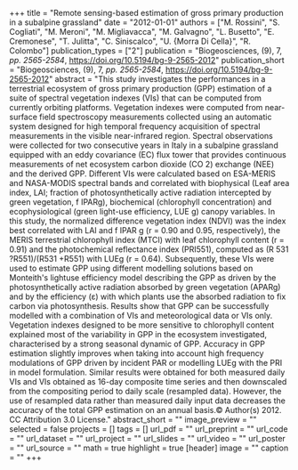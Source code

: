 +++
title = "Remote sensing-based estimation of gross primary production in a subalpine grassland"
date = "2012-01-01"
authors = ["M. Rossini", "S. Cogliati", "M. Meroni", "M. Migliavacca", "M. Galvagno", "L. Busetto", "E. Cremonese", "T. Julitta", "C. Siniscalco", "U. {Morra Di Cella}", "R. Colombo"]
publication_types = ["2"]
publication = "Biogeosciences, (9), 7, _pp. 2565-2584_, https://doi.org/10.5194/bg-9-2565-2012"
publication_short = "Biogeosciences, (9), 7, _pp. 2565-2584_, https://doi.org/10.5194/bg-9-2565-2012"
abstract = "This study investigates the performances in a terrestrial ecosystem of gross primary production (GPP) estimation of a suite of spectral vegetation indexes (VIs) that can be computed from currently orbiting platforms. Vegetation indexes were computed from near-surface field spectroscopy measurements collected using an automatic system designed for high temporal frequency acquisition of spectral measurements in the visible near-infrared region. Spectral observations were collected for two consecutive years in Italy in a subalpine grassland equipped with an eddy covariance (EC) flux tower that provides continuous measurements of net ecosystem carbon dioxide (CO 2) exchange (NEE) and the derived GPP. Different VIs were calculated based on ESA-MERIS and NASA-MODIS spectral bands and correlated with biophysical (Leaf area index, LAI; fraction of photosynthetically active radiation intercepted by green vegetation, f IPARg), biochemical (chlorophyll concentration) and ecophysiological (green light-use efficiency, LUE g) canopy variables. In this study, the normalized difference vegetation index (NDVI) was the index best correlated with LAI and f IPAR g (r = 0.90 and 0.95, respectively), the MERIS terrestrial chlorophyll index (MTCI) with leaf chlorophyll content (r = 0.91) and the photochemical reflectance index (PRI551), computed as (R 531 ?R551)/(R531 +R551) with LUEg (r = 0.64). Subsequently, these VIs were used to estimate GPP using different modelling solutions based on Monteith's lightuse efficiency model describing the GPP as driven by the photosynthetically active radiation absorbed by green vegetation (APARg) and by the efficiency (ε) with which plants use the absorbed radiation to fix carbon via photosynthesis. Results show that GPP can be successfully modelled with a combination of VIs and meteorological data or VIs only. Vegetation indexes designed to be more sensitive to chlorophyll content explained most of the variability in GPP in the ecosystem investigated, characterised by a strong seasonal dynamic of GPP. Accuracy in GPP estimation slightly improves when taking into account high frequency modulations of GPP driven by incident PAR or modelling LUEg with the PRI in model formulation. Similar results were obtained for both measured daily VIs and VIs obtained as 16-day composite time series and then downscaled from the compositing period to daily scale (resampled data). However, the use of resampled data rather than measured daily input data decreases the accuracy of the total GPP estimation on an annual basis.© Author(s) 2012. CC Attribution 3.0 License."
abstract_short = ""
image_preview = ""
selected = false
projects = []
tags = []
url_pdf = ""
url_preprint = ""
url_code = ""
url_dataset = ""
url_project = ""
url_slides = ""
url_video = ""
url_poster = ""
url_source = ""
math = true
highlight = true
[header]
image = ""
caption = ""
+++
